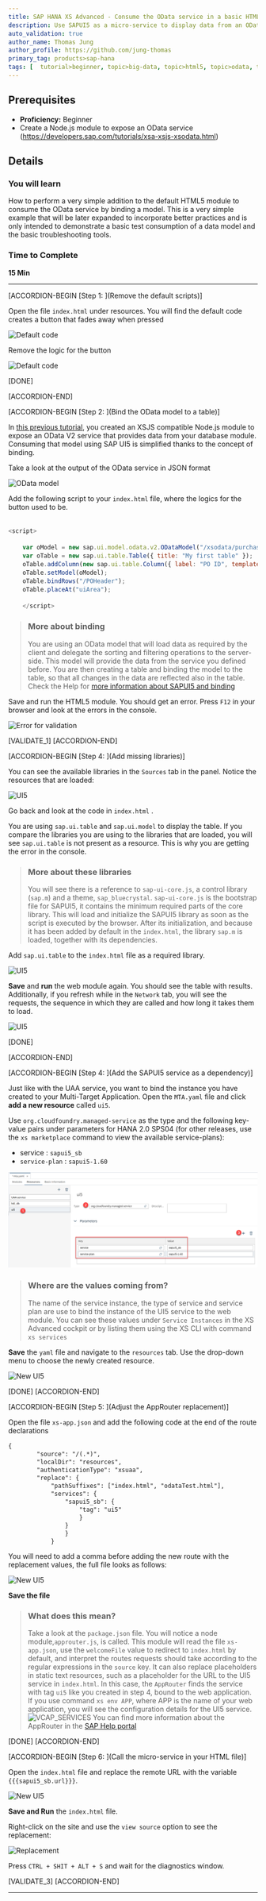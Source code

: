 ```yaml
---
title: SAP HANA XS Advanced - Consume the OData service in a basic HTML5 module
description: Use SAPUI5 as a micro-service to display data from an OData service
auto_validation: true
author_name: Thomas Jung
author_profile: https://github.com/jung-thomas
primary_tag: products>sap-hana
tags: [  tutorial>beginner, topic>big-data, topic>html5, topic>odata, topic>sapui5, products>sap-hana, products>sap-hana\,-express-edition, products>sap-web-ide ]
---
```


## Prerequisites  
 - **Proficiency:** Beginner
 - Create a Node.js module to expose an OData service (https://developers.sap.com/tutorials/xsa-xsjs-xsodata.html)

## Details
### You will learn  
How to perform a very simple addition to the default HTML5 module to consume the OData service by binding a model. This is a very simple example that will be later expanded to incorporate better practices and is only intended to demonstrate a basic test consumption of a data model and the basic troubleshooting tools.

### Time to Complete  
**15 Min**

---

[ACCORDION-BEGIN [Step 1: ](Remove the default scripts)]

Open the file `index.html` under resources. You will find the default code creates a button that fades away when pressed

![Default code](1.gif)

Remove the logic for the button

![Default code](2.gif)

[DONE]

[ACCORDION-END]

[ACCORDION-BEGIN [Step 2: ](Bind the OData model to a table)]

In [this previous tutorial](https://developers.sap.com/tutorials/xsa-xsjs-xsodata.html), you created an XSJS compatible Node.js module to expose an OData V2 service that provides data from your database module. Consuming that model using SAP UI5 is simplified thanks to the concept of binding.

Take a look at the output of the OData service in JSON format

![OData model](odata.gif)


Add the following script to your `index.html` file, where the logics for the button used to be.

```javascript

<script>

	var oModel = new sap.ui.model.odata.v2.ODataModel("/xsodata/purchaseOrder.xsodata", true);
	var oTable = new sap.ui.table.Table({ title: "My first table" });
	oTable.addColumn(new sap.ui.table.Column({ label: "PO ID", template: "PURCHASEORDERID" }));
	oTable.setModel(oModel);
	oTable.bindRows("/POHeader");
	oTable.placeAt("uiArea");

	</script>
```

> ### More about binding
> You are using an OData model that will load data as required by the client and delegate the sorting and filtering operations to the server-side. This model will provide the data from the service you defined before. You are then creating a table and binding the model to the table, so that all changes in the data are reflected also in the table.  Check the Help for [more information about SAPUI5 and binding](https://help.sap.com/viewer/40826922922346f890185c8ff02d30da/latest/en-US/91f0ca956f4d1014b6dd926db0e91070.html)

Save and run the HTML5 module. You should get an error. Press `F12` in your browser and look at the errors in the console.

![Error for validation](12.png)

[VALIDATE_1]
[ACCORDION-END]

[ACCORDION-BEGIN [Step 4: ](Add missing libraries)]

You can see the available libraries in the `Sources` tab in the panel. Notice the resources that are loaded:

![UI5](model.png)

Go back and look at the code in `index.html` .

You are using `sap.ui.table` and `sap.ui.model` to display the table. If you compare the libraries you are using to the libraries that are loaded, you will see `sap.ui.table` is not present as a resource. This is why you are getting the error in the console.

> ### More about these libraries
> You will see there is a reference to `sap-ui-core.js`, a control library (`sap.m`) and a theme, `sap_bluecrystal`.
>`sap-ui-core.js` is the bootstrap file for SAPUI5, it contains the minimum required parts of the core library.  This will load and initialize the SAPUI5 library as soon as the script is executed by the browser. After its initialization, and because it has been added by default in the `index.html`, the library `sap.m` is loaded, together with its dependencies.

Add `sap.ui.table` to the `index.html` file as a required library.

![UI5](table.png)

**Save** and **run** the web module again. You should see the table with results. Additionally, if you refresh while in the `Network` tab, you will see the requests, the sequence in which they are called and how long it takes them to load.

![UI5](network.png)

[DONE]

[ACCORDION-END]

[ACCORDION-BEGIN [Step 4: ](Add the SAPUI5 service as a dependency)]

Just like with the UAA service, you want to bind the instance you have created to your Multi-Target Application. Open the `MTA.yaml` file and click **add a new resource** called `ui5`.

Use `org.cloudfoundry.managed-service` as the type and the following key-value pairs under parameters for HANA 2.0 SPS04 (for other releases, use the `xs marketplace` command to view the available service-plans):

- service : `sapui5_sb`
- `service-plan` : `sapui5-1.60`

![New UI5](8.png)

> ### Where are the values coming from?
> The name of the service instance, the type of service and service plan are use to bind the instance of the UI5 service to the web module. You can see these values under `Service Instances` in the XS Advanced cockpit or by listing them using the XS CLI with command `xs services`

**Save** the `yaml` file and navigate to the `resources` tab. Use the drop-down menu to choose the newly created resource.

![New UI5](9.png)

[DONE]
[ACCORDION-END]

[ACCORDION-BEGIN [Step 5: ](Adjust the AppRouter replacement)]

Open the file `xs-app.json` and add the following code at the end of the route declarations

```text
{
		"source": "/(.*)",
		"localDir": "resources",
		"authenticationType": "xsuaa",
		"replace": {
			"pathSuffixes": ["index.html", "odataTest.html"],
			"services": {
				"sapui5_sb": {
					"tag": "ui5"
					}
				}		
				}
			}
```
You will need to add a comma before adding the new route with the replacement values, the full file looks as follows:

![New UI5](10.png)

**Save the file**

> ### What does this mean?
> Take a look at the `package.json` file. You will notice a node module,`approuter.js`, is called. This module will read the file `xs-app.json`, use the `welcomeFile` value to redirect to `index.html` by default, and interpret the routes requests should take according to the regular expressions in the `source` key.
> It can also replace placeholders in static text resources, such as a placeholder for the URL to the UI5 service in `index.html`. In this case, the `AppRouter` finds the service with tag `ui5` like  you created in step 4, bound to the web application. If you use command `xs env APP`, where APP is the name of your web application, you will see the configuration details for the UI5 service.
>  ![VCAP_SERVICES](env.png)
> You can find more information about the AppRouter in the [SAP Help portal](https://help.sap.com/viewer/4505d0bdaf4948449b7f7379d24d0f0d/latest/en-US/6ba89596e3a64a5480c3977d4ea7fdba.html)

[DONE]
[ACCORDION-END]

[ACCORDION-BEGIN [Step 6: ](Call the micro-service in your HTML file)]

Open the `index.html` file and replace the remote URL with the variable `{{{sapui5_sb.url}}}`.  

![New UI5](ui5.png)

**Save and Run** the `index.html` file.

Right-click on the site and use the `view source` option to see the replacement:

![Replacement](replaced.png)

Press `CTRL + SHIT + ALT + S` and wait for the diagnostics window.

[VALIDATE_3]
[ACCORDION-END]




---

